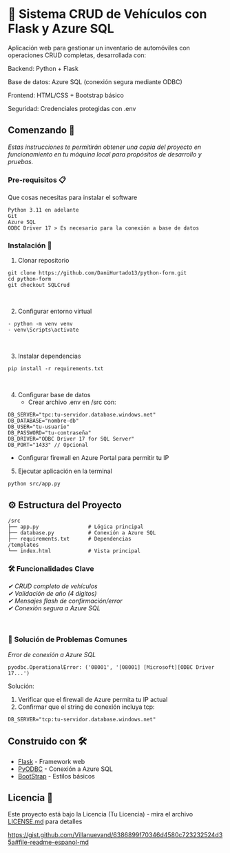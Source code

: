 # 🚗 Sistema CRUD de Vehículos con Flask y Azure SQL
Aplicación web para gestionar un inventario de automóviles con operaciones CRUD completas, desarrollada con:

Backend: Python + Flask

Base de datos: Azure SQL (conexión segura mediante ODBC)

Frontend: HTML/CSS + Bootstrap básico

Seguridad: Credenciales protegidas con .env

## Comenzando 🚀

_Estas instrucciones te permitirán obtener una copia del proyecto en funcionamiento en tu máquina local para propósitos de desarrollo y pruebas._

### Pre-requisitos 📋

Que cosas necesitas para instalar el software

```
Python 3.11 en adelante
Git
Azure SQL
ODBC Driver 17 > Es necesario para la conexión a base de datos
```

### Instalación 🔧

1. Clonar repositorio
```
git clone https://github.com/DaniHurtado13/python-form.git
cd python-form
git checkout SQLCrud
```
<br>

2. Configurar entorno virtual
```
- python -m venv venv
- venv\Scripts\activate
```

<br>

3. Instalar dependencias
```
pip install -r requirements.txt
```

<br>

4. Configurar base de datos <br>
   - Crear archivo .env en /src con:
```
DB_SERVER="tpc:tu-servidor.database.windows.net"
DB_DATABASE="nombre-db"
DB_USER="tu-usuario"
DB_PASSWORD="tu-contraseña"
DB_DRIVER="ODBC Driver 17 for SQL Server"
DB_PORT="1433" // Opcional
```
  - Configurar firewall en Azure Portal para permitir tu IP



5. Ejecutar aplicación en la terminal
```
python src/app.py
```


## ⚙️ Estructura del Proyecto

```
/src
├── app.py                # Lógica principal
├── database.py           # Conexión a Azure SQL
├── requirements.txt      # Dependencias
/templates
└── index.html            # Vista principal
```


### 🛠️ Funcionalidades Clave

_✔ CRUD completo de vehículos <br>
✔ Validación de año (4 dígitos) <br>
✔ Mensajes flash de confirmación/error <br>
✔ Conexión segura a Azure SQL_ 

<br>

### 🚨 Solución de Problemas Comunes
_Error de conexión a Azure SQL_
```
pyodbc.OperationalError: ('08001', '[08001] [Microsoft][ODBC Driver 17...')
```

Solución:
   1. Verificar que el firewall de Azure permita tu IP actual
   2. Confirmar que el string de conexión incluya tcp:

```
DB_SERVER="tcp:tu-servidor.database.windows.net"
```

## Construido con 🛠️

* [Flask](https://flask.palletsprojects.com/en/stable/) - Framework web
* [PyODBC](https://github.com/mkleehammer/pyodbc) - Conexión a Azure SQL
* [BootStrap](https://getbootstrap.com/) -  Estilos básicos


## Licencia 📄

Este proyecto está bajo la Licencia (Tu Licencia) - mira el archivo [LICENSE.md](LICENSE.md) para detalles


https://gist.github.com/Villanuevand/6386899f70346d4580c723232524d35a#file-readme-espanol-md
